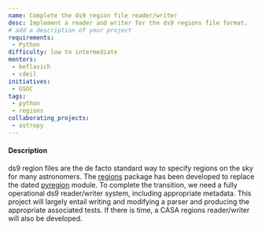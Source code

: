 ```yaml
---
name: Complete the ds9 region file reader/writer
desc: Implement a reader and writer for the ds9 regions file format.
# add a description of your project
requirements:
 - Python
difficulty: low to intermediate
mentors: 
 - keflavich
 - cdeil
initiatives:
 - GSOC
tags:
 - python
 - regions
collaborating_projects:
 - astropy
---
```


#### Description

ds9 region files are the de facto standard way to specify regions on the sky for
many astronomers. The [regions](https://github.com/astropy/regions) package has
been developed to replace the
dated [pyregion](https://github.com/astropy/pyregion) module. To complete the
transition, we need a fully operational ds9 reader/writer system, including
appropriate metadata. This project will largely entail writing and modifying a
parser and producing the appropriate associated tests. If there is time, a CASA
regions reader/writer will also be developed.
